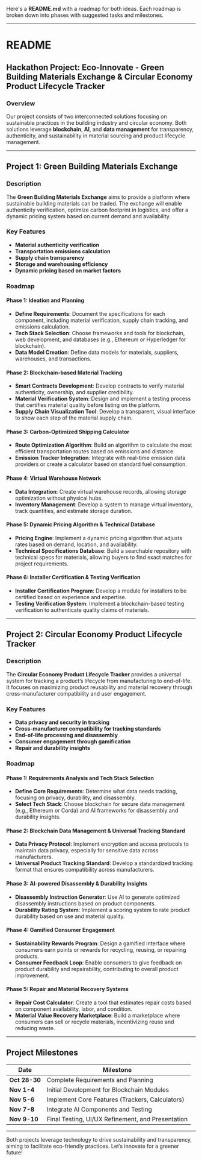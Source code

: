 Here's a **README.md** with a roadmap for both ideas. Each roadmap is broken down into phases with suggested tasks and milestones.

---

# README

## Hackathon Project: Eco-Innovate - Green Building Materials Exchange & Circular Economy Product Lifecycle Tracker

### Overview
Our project consists of two interconnected solutions focusing on sustainable practices in the building industry and circular economy. Both solutions leverage **blockchain**, **AI**, and **data management** for transparency, authenticity, and sustainability in material sourcing and product lifecycle management.

---

## Project 1: Green Building Materials Exchange

### Description
The **Green Building Materials Exchange** aims to provide a platform where sustainable building materials can be traded. The exchange will enable authenticity verification, optimize carbon footprint in logistics, and offer a dynamic pricing system based on current demand and availability.

### Key Features
- **Material authenticity verification**
- **Transportation emissions calculation**
- **Supply chain transparency**
- **Storage and warehousing efficiency**
- **Dynamic pricing based on market factors**

### Roadmap

#### Phase 1: Ideation and Planning
   - **Define Requirements**: Document the specifications for each component, including material verification, supply chain tracking, and emissions calculation.
   - **Tech Stack Selection**: Choose frameworks and tools for blockchain, web development, and databases (e.g., Ethereum or Hyperledger for blockchain).
   - **Data Model Creation**: Define data models for materials, suppliers, warehouses, and transactions.

#### Phase 2: Blockchain-based Material Tracking
   - **Smart Contracts Development**: Develop contracts to verify material authenticity, ownership, and supplier credibility.
   - **Material Verification System**: Design and implement a testing process that certifies material quality before listing on the platform.
   - **Supply Chain Visualization Tool**: Develop a transparent, visual interface to show each step of the material supply chain.

#### Phase 3: Carbon-Optimized Shipping Calculator
   - **Route Optimization Algorithm**: Build an algorithm to calculate the most efficient transportation routes based on emissions and distance.
   - **Emission Tracker Integration**: Integrate with real-time emission data providers or create a calculator based on standard fuel consumption.

#### Phase 4: Virtual Warehouse Network
   - **Data Integration**: Create virtual warehouse records, allowing storage optimization without physical hubs.
   - **Inventory Management**: Develop a system to manage virtual inventory, track quantities, and estimate storage duration.

#### Phase 5: Dynamic Pricing Algorithm & Technical Database
   - **Pricing Engine**: Implement a dynamic pricing algorithm that adjusts rates based on demand, location, and availability.
   - **Technical Specifications Database**: Build a searchable repository with technical specs for materials, allowing buyers to find exact matches for project requirements.

#### Phase 6: Installer Certification & Testing Verification
   - **Installer Certification Program**: Develop a module for installers to be certified based on experience and expertise.
   - **Testing Verification System**: Implement a blockchain-based testing verification to authenticate quality claims of materials.

---

## Project 2: Circular Economy Product Lifecycle Tracker

### Description
The **Circular Economy Product Lifecycle Tracker** provides a universal system for tracking a product’s lifecycle from manufacturing to end-of-life. It focuses on maximizing product reusability and material recovery through cross-manufacturer compatibility and user engagement.

### Key Features
- **Data privacy and security in tracking**
- **Cross-manufacturer compatibility for tracking standards**
- **End-of-life processing and disassembly**
- **Consumer engagement through gamification**
- **Repair and durability insights**

### Roadmap

#### Phase 1: Requirements Analysis and Tech Stack Selection
   - **Define Core Requirements**: Determine what data needs tracking, focusing on privacy, durability, and disassembly.
   - **Select Tech Stack**: Choose blockchain for secure data management (e.g., Ethereum or Corda) and AI frameworks for disassembly and durability insights.

#### Phase 2: Blockchain Data Management & Universal Tracking Standard
   - **Data Privacy Protocol**: Implement encryption and access protocols to maintain data privacy, especially for sensitive data across manufacturers.
   - **Universal Product Tracking Standard**: Develop a standardized tracking format that ensures compatibility across manufacturers.

#### Phase 3: AI-powered Disassembly & Durability Insights
   - **Disassembly Instruction Generator**: Use AI to generate optimized disassembly instructions based on product components.
   - **Durability Rating System**: Implement a scoring system to rate product durability based on use and material quality.

#### Phase 4: Gamified Consumer Engagement
   - **Sustainability Rewards Program**: Design a gamified interface where consumers earn points or rewards for recycling, reusing, or repairing products.
   - **Consumer Feedback Loop**: Enable consumers to give feedback on product durability and repairability, contributing to overall product improvement.

#### Phase 5: Repair and Material Recovery Systems
   - **Repair Cost Calculator**: Create a tool that estimates repair costs based on component availability, labor, and condition.
   - **Material Value Recovery Marketplace**: Build a marketplace where consumers can sell or recycle materials, incentivizing reuse and reducing waste.

---

## Project Milestones

| Date         | Milestone                                             |
|--------------|-------------------------------------------------------|
| **Oct 28-30** | Complete Requirements and Planning                    |
| **Nov 1-4**   | Initial Development for Blockchain Modules            |
| **Nov 5-6**   | Implement Core Features (Trackers, Calculators)       |
| **Nov 7-8**   | Integrate AI Components and Testing                   |
| **Nov 9-10**  | Final Testing, UI/UX Refinement, and Presentation     |

---

Both projects leverage technology to drive sustainability and transparency, aiming to facilitate eco-friendly practices. Let’s innovate for a greener future!
